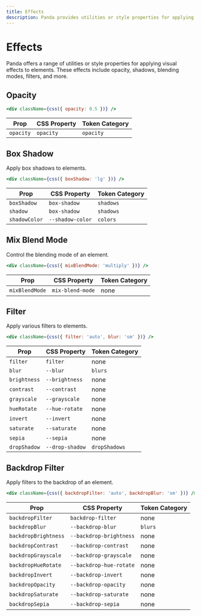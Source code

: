 ```yaml
---
title: Effects
description: Panda provides utilities or style properties for applying various visual effects to elements.
---
```


# Effects

Panda offers a range of utilities or style properties for applying visual effects to elements. These effects include opacity, shadows, blending modes, filters, and more.

## Opacity

```jsx
<div className={css({ opacity: 0.5 })} />
```

| Prop      | CSS Property | Token Category |
| --------- | ------------ | -------------- |
| `opacity` | `opacity`    | `opacity`      |

## Box Shadow

Apply box shadows to elements.

```jsx
<div className={css({ boxShadow: 'lg' })} />
```

| Prop          | CSS Property     | Token Category |
| ------------- | ---------------- | -------------- |
| `boxShadow`   | `box-shadow`     | `shadows`      |
| `shadow`      | `box-shadow`     | `shadows`      |
| `shadowColor` | `--shadow-color` | `colors`       |

## Mix Blend Mode

Control the blending mode of an element.

```jsx
<div className={css({ mixBlendMode: 'multiply' })} />
```

| Prop           | CSS Property     | Token Category |
| -------------- | ---------------- | -------------- |
| `mixBlendMode` | `mix-blend-mode` | none           |

## Filter

Apply various filters to elements.

```jsx
<div className={css({ filter: 'auto', blur: 'sm' })} />
```

| Prop         | CSS Property    | Token Category |
| ------------ | --------------- | -------------- |
| `filter`     | `filter`        | none           |
| `blur`       | `--blur`        | `blurs`        |
| `brightness` | `--brightness`  | none           |
| `contrast`   | `--contrast`    | none           |
| `grayscale`  | `--grayscale`   | none           |
| `hueRotate`  | `--hue-rotate`  | none           |
| `invert`     | `--invert`      | none           |
| `saturate`   | `--saturate`    | none           |
| `sepia`      | `--sepia`       | none           |
| `dropShadow` | `--drop-shadow` | `dropShadows`  |

## Backdrop Filter

Apply filters to the backdrop of an element.

```jsx
<div className={css({ backdropFilter: 'auto', backdropBlur: 'sm' })} />
```

| Prop                 | CSS Property            | Token Category |
| -------------------- | ----------------------- | -------------- |
| `backdropFilter`     | `backdrop-filter`       | none           |
| `backdropBlur`       | `--backdrop-blur`       | `blurs`        |
| `backdropBrightness` | `--backdrop-brightness` | none           |
| `backdropContrast`   | `--backdrop-contrast`   | none           |
| `backdropGrayscale`  | `--backdrop-grayscale`  | none           |
| `backdropHueRotate`  | `--backdrop-hue-rotate` | none           |
| `backdropInvert`     | `--backdrop-invert`     | none           |
| `backdropOpacity`    | `--backdrop-opacity`    | none           |
| `backdropSaturate`   | `--backdrop-saturate`   | none           |
| `backdropSepia`      | `--backdrop-sepia`      | none           |
